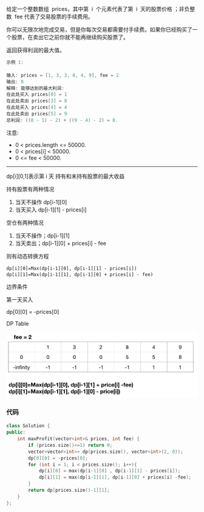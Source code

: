 给定一个整数数组  prices，其中第  i  个元素代表了第  i  天的股票价格 ；非负整数  fee 代表了交易股票的手续费用。

你可以无限次地完成交易，但是你每次交易都需要付手续费。如果你已经购买了一个股票，在卖出它之前你就不能再继续购买股票了。

返回获得利润的最大值。

```cpp
示例 1:

输入: prices = [1, 3, 2, 8, 4, 9], fee = 2
输出: 8
解释: 能够达到的最大利润:
在此处买入 prices[0] = 1
在此处卖出 prices[3] = 8
在此处买入 prices[4] = 4
在此处卖出 prices[5] = 9
总利润: ((8 - 1) - 2) + ((9 - 4) - 2) = 8.
```

注意:

- 0 < prices.length <= 50000.
- 0 < prices[i] < 50000.
- 0 <= fee < 50000.

---

dp[i][0,1]表示第 i 天 持有和未持有股票的最大收益

持有股票有两种情况

1. 当天不操作 dp[i-1][0]
2. 当天买入 dp[i-1][1] - prices[i]

空仓有两种情况

1. 当天不操作；dp[i-1][1]
2. 当天卖出；dp[i-1][0] + prices[i] - fee

则有动态转换方程

```epu
dp[i][0]=Max(dp[i-1][0], dp[i-1][1] - prices[i])
dp[i][1]=Max(dp[i-1][1], dp[i-1][0] + prices[i] - fee)
```

边界条件

第一天买入

dp[0][0] = -prices[0]

DP Table

![714.best-time-to-buy-and-sell-stock-with-transaction-fee](https://raw.githubusercontent.com/muyids/tuchuang/master/714.best-time-to-buy-and-sell-stock-with-transaction-fee.png)

### 代码

```cpp
class Solution {
public:
    int maxProfit(vector<int>& prices, int fee) {
        if (prices.size()<=1) return 0;
        vector<vector<int>> dp(prices.size(), vector<int>(2, 0));
        dp[0][0] = -prices[0];
        for (int i = 1; i < prices.size(); i++){
            dp[i][0] = max(dp[i-1][0] , dp[i-1][1] - prices[i]);
            dp[i][1] = max(dp[i-1][1], dp[i-1][0] + prices[i] -fee);
        }
        return dp[prices.size()-1][1];
    }
};
```
